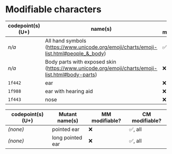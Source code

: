 # Modifiable characters

| codepoint(s) (U+) | name(s)          | MM modifiable? | CM modifiable? | 
| ----              | ----             | ---- | ---- |
| *n/a*             | All hand symbols (https://www.unicode.org/emoji/charts/emoji-list.html#people_&_body) | ✅ | ✅, all valid MM combinations |
| *n/a*             | Body parts with exposed skin (https://www.unicode.org/emoji/charts/emoji-list.html#body-parts) | ❌ | ✅, all |
| `1f442`           | ear              | ❌ | ✅, all |
| `1f988`           | ear with hearing aid             | ❌ | ✅, all |
| `1f443`           | nose             | ❌ | ✅, all |

| codepoint(s) (U+) | Mutant name(s)          | MM modifiable? | CM modifiable? | 
| ----              | ----             | ---- | ---- |
| *(none)*          | pointed ear     | ❌ | ✅, all |
| *(none)*          | long pointed ear | ❌ | ✅, all |
